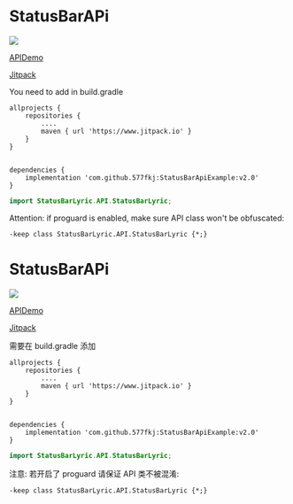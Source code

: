 # StatusBarAPi

![](https://www.jitpack.io/v/577fkj/StatusBarApiExample.svg)

[APIDemo](https://github.com/577fkj/StatusBarApiExample)

[Jitpack](https://www.jitpack.io/#577fkj/StatusBarApiExample/v2.0)

You need to add in build.gradle
```
allprojects {
    repositories {
        ....
        maven { url 'https://www.jitpack.io' }
    }
}


dependencies {
    implementation 'com.github.577fkj:StatusBarApiExample:v2.0'
}
```

```java
import StatusBarLyric.API.StatusBarLyric;
```

Attention: if proguard is enabled, make sure API class won't be obfuscated:
```shrinker_config
-keep class StatusBarLyric.API.StatusBarLyric {*;}
```


# StatusBarAPi

![](https://www.jitpack.io/v/577fkj/StatusBarApiExample.svg)

[APIDemo](https://github.com/577fkj/StatusBarApiExample)

[Jitpack](https://www.jitpack.io/#577fkj/StatusBarApiExample/v2.0)

需要在 build.gradle 添加
```
allprojects {
    repositories {
        ....
        maven { url 'https://www.jitpack.io' }
    }
}


dependencies {
    implementation 'com.github.577fkj:StatusBarApiExample:v2.0'
}
```

```java
import StatusBarLyric.API.StatusBarLyric;
```

注意: 若开启了 proguard 请保证 API 类不被混淆:
```shrinker_config
-keep class StatusBarLyric.API.StatusBarLyric {*;}
```
